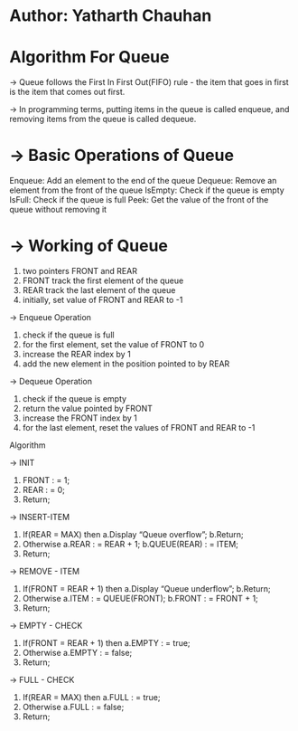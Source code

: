 # Author: Yatharth Chauhan

# Algorithm For Queue

-> Queue follows the First In First Out(FIFO) rule - the item that goes in first is the item that comes out first.

-> In programming terms, putting items in the queue is called enqueue, and removing items from the queue is called dequeue.

# -> Basic Operations of Queue

Enqueue: Add an element to the end of the queue
Dequeue: Remove an element from the front of the queue
IsEmpty: Check if the queue is empty
IsFull: Check if the queue is full
Peek: Get the value of the front of the queue without removing it

# -> Working of Queue

1. two pointers FRONT and REAR
2. FRONT track the first element of the queue
3. REAR track the last element of the queue
4. initially, set value of FRONT and REAR to -1

-> Enqueue Operation

1. check if the queue is full
2. for the first element, set the value of FRONT to 0
3. increase the REAR index by 1
4. add the new element in the position pointed to by REAR

-> Dequeue Operation

1. check if the queue is empty
2. return the value pointed by FRONT
3. increase the FRONT index by 1
4. for the last element, reset the values of FRONT and REAR to -1

Algorithm

-> INIT

1. FRONT : = 1;
2. REAR : = 0;
3. Return;

-> INSERT-ITEM

1. If(REAR = MAX) then
   a.Display “Queue overflow”;
   b.Return;
2. Otherwise
   a.REAR : = REAR + 1;
   b.QUEUE(REAR) : = ITEM;
3. Return;

-> REMOVE - ITEM

1. If(FRONT = REAR + 1) then
   a.Display “Queue underflow”;
   b.Return;
2. Otherwise
   a.ITEM : = QUEUE(FRONT);
   b.FRONT : = FRONT + 1;
3. Return;

-> EMPTY - CHECK

1. If(FRONT = REAR + 1) then
   a.EMPTY : = true;
2. Otherwise
   a.EMPTY : = false;
3. Return;

-> FULL - CHECK

1. If(REAR = MAX) then
   a.FULL : = true;
2. Otherwise
   a.FULL : = false;
3. Return;
